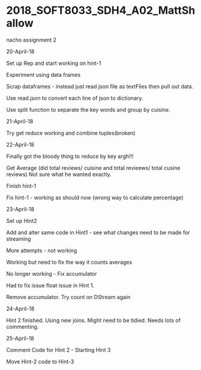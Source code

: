# 2018_SOFT8033_SDH4_A02_MattShallow
nacho assignment 2

20-April-18

Set up Rep and start working on hint-1

Experiment using data frames

Scrap dataframes - instead just read json file as textFiles then pull out data.

Use read.json to convert each line of json to dictionary.

Use split function to separate the key words and group by cuisine.

21-April-18

Try get reduce working and combine tuples(broken)

22-April-18

Finally got the bloody thing to reduce by key argh!!!

Get Average (did total reviews/ cuisine and total revieews/ total cusine reviews) Not sure what he wanted exactly.

Finish hint-1 

Fix hint-1 - working as should now (wrong way to calculate percentage)

23-April-18

Set up Hint2 

Add and alter same code in Hint1 - see what changes need to be made for streaming

More attempts - not working

Working but need to fix the way it counts averages

No longer working - Fix accumulator

Had to fix issue float issue in Hint 1. 

Remove accumulator. Try count on DStream again

24-April-18

Hint 2 finished. Using new joins. Might need to be tidied. Needs lots of commenting.

25-April-18

Comment Code for Hint 2 - Starting Hint 3

Move Hint-2 code to Hint-3